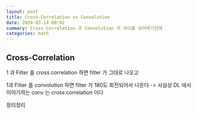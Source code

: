 ```yaml
---
layout: post
title: Cross-Correlation vs Convolution
date: 2020-03-14 00:02
summary: Cross-Correlation 과 Convolution 의 차이를 잊어먹기전에
categories: math
---
```


## Cross-Correlation

1 과 Filter 를 cross correlation 하면 filter 가 그대로 나오고

1과 Filter 를 convolution 하면 filter 가 180도 회전되어서 나온다 -> 사실상 DL 에서 이야기하는 conv 는 cross correlation 이다

정리정리